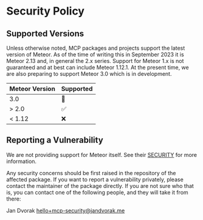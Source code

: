 # Security Policy

## Supported Versions

Unless otherwise noted, MCP packages and projects support the latest version of Meteor.
As of the time of writing this in September 2023 it is Meteor 2.13 and, in general the 2.x series.
Support for Meteor 1.x is not guaranteed and at best can include Meteor 1.12.1.
At the present time, we are also preparing to support Meteor 3.0 which is in development.

| Meteor Version | Supported          |
| -------------- | ------------------ |
| 3.0            | 🚧                 |
| > 2.0          | ✅                 |
| < 1.12         | ❌                 |

## Reporting a Vulnerability

We are not providing support for Meteor itself. See their [SECURITY](https://github.com/meteor/meteor/blob/devel/SECURITY.md) for more information.

Any security concerns should be first raised in the repository of the affected package.
If you want to report a vulnerability privately, please contact the maintainer of the package directly.
If you are not sure who that is, you can contact one of the following people, and they will take it from there:

Jan Dvorak
hello+mcp-security@jandvorak.me

